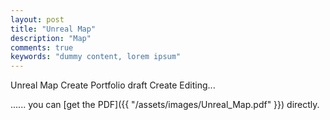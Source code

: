 ```yaml
---
layout: post
title: "Unreal Map"
description: "Map"
comments: true
keywords: "dummy content, lorem ipsum"
---
```

Unreal Map Create Portfolio
draft Create Editing...

...... you can [get the PDF]({{ "/assets/images/Unreal_Map.pdf" }}) directly.